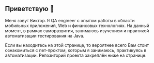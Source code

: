 ## Приветствую 👋

Меня зовут Виктор. Я QA engineer с опытом работы в области мобильных приложений, Web и финансовых технологиях.
На данный момент, в рамках саморазвития, занимаюсь изучением и практикой автоматизации тестирования на Java.

Если вы находитесь на этой странице, то вероятнее всего Вам стоит ознакомиться с пет-проктом, которым я занимаюсь, практикуясь в автоматизации.
Репозиторий проекта закреплён ниже на странице. 
